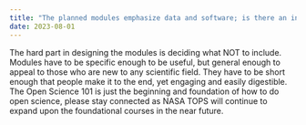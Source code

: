 ```yaml
---
title: "The planned modules emphasize data and software; is there an intention to also discuss different types of compute environments?"
date: 2023-08-01
---
```


The hard part in designing the modules is deciding what NOT to include. Modules have to be specific enough to be useful, but general enough to appeal to those who are new to any scientific field. They have to be short enough that people make it to the end, yet engaging and easily digestible. The Open Science 101 is just the beginning and foundation of how to do open science, please stay connected as NASA TOPS will continue to expand upon the foundational courses in the near future.